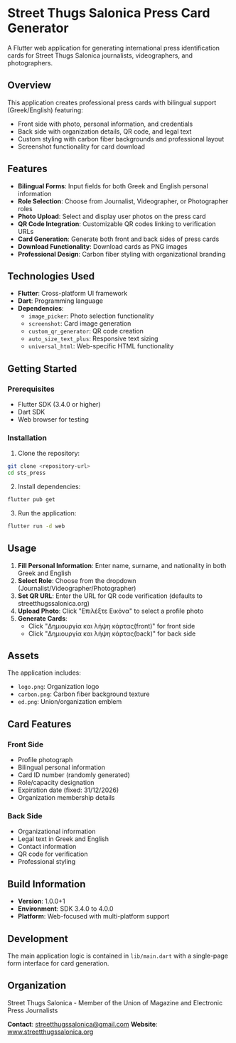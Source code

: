 # Street Thugs Salonica Press Card Generator

A Flutter web application for generating international press identification cards for Street Thugs Salonica journalists, videographers, and photographers.

## Overview

This application creates professional press cards with bilingual support (Greek/English) featuring:
- Front side with photo, personal information, and credentials
- Back side with organization details, QR code, and legal text
- Custom styling with carbon fiber backgrounds and professional layout
- Screenshot functionality for card download

## Features

- **Bilingual Forms**: Input fields for both Greek and English personal information
- **Role Selection**: Choose from Journalist, Videographer, or Photographer roles
- **Photo Upload**: Select and display user photos on the press card
- **QR Code Integration**: Customizable QR codes linking to verification URLs
- **Card Generation**: Generate both front and back sides of press cards
- **Download Functionality**: Download cards as PNG images
- **Professional Design**: Carbon fiber styling with organizational branding

## Technologies Used

- **Flutter**: Cross-platform UI framework
- **Dart**: Programming language
- **Dependencies**:
  - `image_picker`: Photo selection functionality
  - `screenshot`: Card image generation
  - `custom_qr_generator`: QR code creation
  - `auto_size_text_plus`: Responsive text sizing
  - `universal_html`: Web-specific HTML functionality

## Getting Started

### Prerequisites

- Flutter SDK (3.4.0 or higher)
- Dart SDK
- Web browser for testing

### Installation

1. Clone the repository:
```bash
git clone <repository-url>
cd sts_press
```

2. Install dependencies:
```bash
flutter pub get
```

3. Run the application:
```bash
flutter run -d web
```

## Usage

1. **Fill Personal Information**: Enter name, surname, and nationality in both Greek and English
2. **Select Role**: Choose from the dropdown (Journalist/Videographer/Photographer)
3. **Set QR URL**: Enter the URL for QR code verification (defaults to streetthugssalonica.org)
4. **Upload Photo**: Click "Επιλέξτε Εικόνα" to select a profile photo
5. **Generate Cards**:
   - Click "Δημιουργία και λήψη κάρτας(front)" for front side
   - Click "Δημιουργία και λήψη κάρτας(back)" for back side

## Assets

The application includes:
- `logo.png`: Organization logo
- `carbon.png`: Carbon fiber background texture
- `ed.png`: Union/organization emblem

## Card Features

### Front Side
- Profile photograph
- Bilingual personal information
- Card ID number (randomly generated)
- Role/capacity designation
- Expiration date (fixed: 31/12/2026)
- Organization membership details

### Back Side
- Organizational information
- Legal text in Greek and English
- Contact information
- QR code for verification
- Professional styling

## Build Information

- **Version**: 1.0.0+1
- **Environment**: SDK 3.4.0 to 4.0.0
- **Platform**: Web-focused with multi-platform support

## Development

The main application logic is contained in `lib/main.dart` with a single-page form interface for card generation.

## Organization

Street Thugs Salonica - Member of the Union of Magazine and Electronic Press Journalists

**Contact**: streetthugssalonica@gmail.com
**Website**: www.streetthugssalonica.org